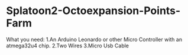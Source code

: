 # Splatoon2-Octoexpansion-Points-Farm

What you need:
1.An Arduino Leonardo or other Micro Controller with an atmega32u4 chip.
2.Two Wires
3.Micro Usb Cable
